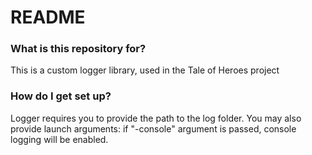 # README #

### What is this repository for? ###

This is a custom logger library, used in the Tale of Heroes project

### How do I get set up? ###

Logger requires you to provide the path to the log folder.
You may also provide launch arguments: if "-console" argument is passed, console logging will be enabled.